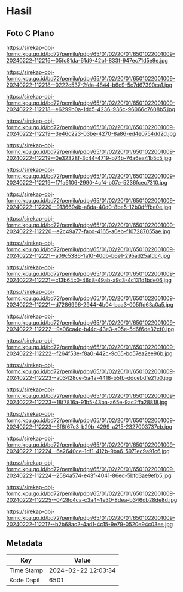 # Hasil

## Foto C Plano

https://sirekap-obj-formc.kpu.go.id/bd72/pemilu/pdpr/65/01/02/20/01/6501022001009-20240222-112216--05fc81da-61d9-42bf-833f-947ec71d5e9e.jpg

https://sirekap-obj-formc.kpu.go.id/bd72/pemilu/pdpr/65/01/02/20/01/6501022001009-20240222-112218--0222c537-2fda-4844-b6c9-5c7d67390ca1.jpg

https://sirekap-obj-formc.kpu.go.id/bd72/pemilu/pdpr/65/01/02/20/01/6501022001009-20240222-112218--e6299b0a-1dd5-4236-936c-96066c7608b5.jpg

https://sirekap-obj-formc.kpu.go.id/bd72/pemilu/pdpr/65/01/02/20/01/6501022001009-20240222-112219--3e46c223-03be-4270-8a86-ed4e0754dd2d.jpg

https://sirekap-obj-formc.kpu.go.id/bd72/pemilu/pdpr/65/01/02/20/01/6501022001009-20240222-112219--0e32328f-3c44-4719-b74b-76a6ea41b5c5.jpg

https://sirekap-obj-formc.kpu.go.id/bd72/pemilu/pdpr/65/01/02/20/01/6501022001009-20240222-112219--f71a6106-2990-4cf4-b07e-5236fcec7310.jpg

https://sirekap-obj-formc.kpu.go.id/bd72/pemilu/pdpr/65/01/02/20/01/6501022001009-20240222-112220--9136694b-a8da-40d0-8be5-12b0dfffbe0e.jpg

https://sirekap-obj-formc.kpu.go.id/bd72/pemilu/pdpr/65/01/02/20/01/6501022001009-20240222-112220--e2c49a77-facd-4165-a0eb-f107287055ae.jpg

https://sirekap-obj-formc.kpu.go.id/bd72/pemilu/pdpr/65/01/02/20/01/6501022001009-20240222-112221--a09c5386-1a10-40db-b6e1-295ad25afdc4.jpg

https://sirekap-obj-formc.kpu.go.id/bd72/pemilu/pdpr/65/01/02/20/01/6501022001009-20240222-112221--c13b64c0-46d8-49ab-a9c3-4c131d1bde06.jpg

https://sirekap-obj-formc.kpu.go.id/bd72/pemilu/pdpr/65/01/02/20/01/6501022001009-20240222-112221--d7286996-2944-4b04-baa3-005ffd63a0a5.jpg

https://sirekap-obj-formc.kpu.go.id/bd72/pemilu/pdpr/65/01/02/20/01/6501022001009-20240222-112222--9a06ca4c-b44c-43e3-a05e-5d6f6de32cf0.jpg

https://sirekap-obj-formc.kpu.go.id/bd72/pemilu/pdpr/65/01/02/20/01/6501022001009-20240222-112222--f264f53e-f8a0-442c-9c65-bd57ea2ee96b.jpg

https://sirekap-obj-formc.kpu.go.id/bd72/pemilu/pdpr/65/01/02/20/01/6501022001009-20240222-112223--a03428ce-5a4a-4418-b5fb-ddcebdfe21b0.jpg

https://sirekap-obj-formc.kpu.go.id/bd72/pemilu/pdpr/65/01/02/20/01/6501022001009-20240222-112223--18f7816a-91b5-43ba-a65e-9ac2ffa28818.jpg

https://sirekap-obj-formc.kpu.go.id/bd72/pemilu/pdpr/65/01/02/20/01/6501022001009-20240222-112223--6f6f67c3-b29b-4299-a215-2327003737cb.jpg

https://sirekap-obj-formc.kpu.go.id/bd72/pemilu/pdpr/65/01/02/20/01/6501022001009-20240222-112224--6a2640ce-1df1-412b-9ba6-5971ec9a91c6.jpg

https://sirekap-obj-formc.kpu.go.id/bd72/pemilu/pdpr/65/01/02/20/01/6501022001009-20240222-112224--2584a574-e43f-4041-86ed-5bfd3ae9efb5.jpg

https://sirekap-obj-formc.kpu.go.id/bd72/pemilu/pdpr/65/01/02/20/01/6501022001009-20240222-112225--0428c4ca-c3a4-4e30-8dea-b346db28de8d.jpg

https://sirekap-obj-formc.kpu.go.id/bd72/pemilu/pdpr/65/01/02/20/01/6501022001009-20240222-112217--b2b68ac2-4ad1-4c15-9e79-0520e94c03ee.jpg


## Metadata

| Key        | Value               |
| ---------- | ------------------- |
| Time Stamp | 2024-02-22 12:03:34 |
| Kode Dapil | 6501                |



